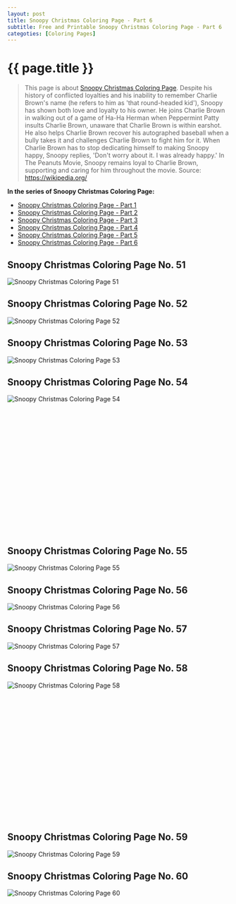 ```yaml
---
layout: post
title: Snoopy Christmas Coloring Page - Part 6
subtitle: Free and Printable Snoopy Christmas Coloring Page - Part 6
categoties: [Coloring Pages]
---
```

{{ page.title }}
================
> This page is about [Snoopy Christmas Coloring Page](https://freecoloringpages.github.io/). Despite his history of conflicted loyalties and his inability to remember Charlie Brown's name (he refers to him as 'that round-headed kid'), Snoopy has shown both love and loyalty to his owner. He joins Charlie Brown in walking out of a game of Ha-Ha Herman when Peppermint Patty insults Charlie Brown, unaware that Charlie Brown is within earshot. He also helps Charlie Brown recover his autographed baseball when a bully takes it and challenges Charlie Brown to fight him for it. When Charlie Brown has to stop dedicating himself to making Snoopy happy, Snoopy replies, 'Don't worry about it. I was already happy.' In The Peanuts Movie, Snoopy remains loyal to Charlie Brown, supporting and caring for him throughout the movie. Source: https://wikipedia.org/

**In the series of Snoopy Christmas Coloring Page:**

* [Snoopy Christmas Coloring Page - Part 1](https://freecoloringpages.github.io/2017/11/21/Snoopy-Christmas-Coloring-Page-part-1.html)
* [Snoopy Christmas Coloring Page - Part 2](https://freecoloringpages.github.io/2017/11/21/Snoopy-Christmas-Coloring-Page-part-2.html)
* [Snoopy Christmas Coloring Page - Part 3](https://freecoloringpages.github.io/2017/11/21/Snoopy-Christmas-Coloring-Page-part-3.html)
* [Snoopy Christmas Coloring Page - Part 4](https://freecoloringpages.github.io/2017/11/21/Snoopy-Christmas-Coloring-Page-part-4.html)
* [Snoopy Christmas Coloring Page - Part 5](https://freecoloringpages.github.io/2017/11/21/Snoopy-Christmas-Coloring-Page-part-5.html)
* [Snoopy Christmas Coloring Page - Part 6](https://freecoloringpages.github.io/2017/11/21/Snoopy-Christmas-Coloring-Page-part-6.html)

## Snoopy Christmas Coloring Page No. 51
![Snoopy Christmas Coloring Page 51](https://freecoloringpages.github.io/img/Snoopy-Christmas-Coloring-Page%20(51).jpg "Snoopy Christmas Coloring Page 51")

## Snoopy Christmas Coloring Page No. 52
![Snoopy Christmas Coloring Page 52](https://freecoloringpages.github.io/img/Snoopy-Christmas-Coloring-Page%20(52).jpg "Snoopy Christmas Coloring Page 52")

## Snoopy Christmas Coloring Page No. 53
![Snoopy Christmas Coloring Page 53](https://freecoloringpages.github.io/img/Snoopy-Christmas-Coloring-Page%20(53).jpg "Snoopy Christmas Coloring Page 53")

## Snoopy Christmas Coloring Page No. 54
![Snoopy Christmas Coloring Page 54](https://freecoloringpages.github.io/img/Snoopy-Christmas-Coloring-Page%20(54).jpg "Snoopy Christmas Coloring Page 54")

<script async src="//pagead2.googlesyndication.com/pagead/js/adsbygoogle.js"></script><!-- Texxtonly --><ins class="adsbygoogle" style="display:inline-block;width:336px;height:280px" data-ad-client="ca-pub-6753140515841889" data-ad-slot="3207852233"></ins><script>(adsbygoogle = window.adsbygoogle || []).push({}); </script>

## Snoopy Christmas Coloring Page No. 55
![Snoopy Christmas Coloring Page 55](https://freecoloringpages.github.io/img/Snoopy-Christmas-Coloring-Page%20(55).jpg "Snoopy Christmas Coloring Page 55")

## Snoopy Christmas Coloring Page No. 56
![Snoopy Christmas Coloring Page 56](https://freecoloringpages.github.io/img/Snoopy-Christmas-Coloring-Page%20(56).jpg "Snoopy Christmas Coloring Page 56")

## Snoopy Christmas Coloring Page No. 57
![Snoopy Christmas Coloring Page 57](https://freecoloringpages.github.io/img/Snoopy-Christmas-Coloring-Page%20(57).jpg "Snoopy Christmas Coloring Page 57")

## Snoopy Christmas Coloring Page No. 58
![Snoopy Christmas Coloring Page 58](https://freecoloringpages.github.io/img/Snoopy-Christmas-Coloring-Page%20(58).jpg "Snoopy Christmas Coloring Page 58")

<script async src="//pagead2.googlesyndication.com/pagead/js/adsbygoogle.js"></script><!-- Texxtonly --><ins class="adsbygoogle" style="display:inline-block;width:336px;height:280px" data-ad-client="ca-pub-6753140515841889" data-ad-slot="3207852233"></ins><script>(adsbygoogle = window.adsbygoogle || []).push({}); </script>

## Snoopy Christmas Coloring Page No. 59
![Snoopy Christmas Coloring Page 59](https://freecoloringpages.github.io/img/Snoopy-Christmas-Coloring-Page%20(59).jpg "Snoopy Christmas Coloring Page 59")

## Snoopy Christmas Coloring Page No. 60
![Snoopy Christmas Coloring Page 60](https://freecoloringpages.github.io/img/Snoopy-Christmas-Coloring-Page%20(60).jpg "Snoopy Christmas Coloring Page 60")

